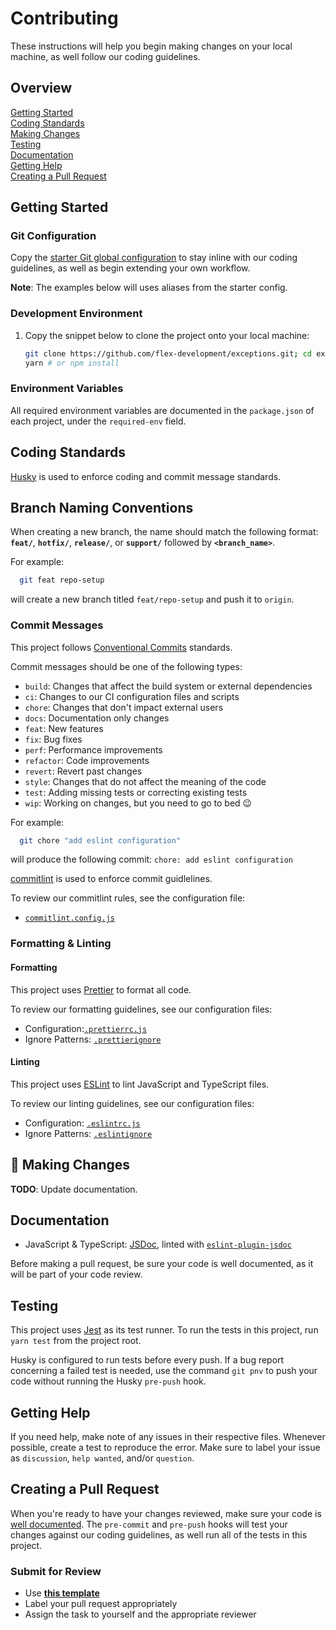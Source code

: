 # Contributing

These instructions will help you begin making changes on your local machine, as
well follow our coding guidelines.

## Overview

[Getting Started](#getting-started)  
[Coding Standards](#coding-standards)  
[Making Changes](#making-changes)  
[Testing](#testing)  
[Documentation](#documentation)  
[Getting Help](#getting-help)  
[Creating a Pull Request](#creating-a-pull-request)

## Getting Started

### Git Configuration

Copy the [starter Git global configuration](.gitconfig) to stay inline with our
coding guidelines, as well as begin extending your own workflow.

**Note**: The examples below will uses aliases from the starter config.

### Development Environment

1. Copy the snippet below to clone the project onto your local machine:

   ```zsh
   git clone https://github.com/flex-development/exceptions.git; cd exceptions
   yarn # or npm install
   ```

### Environment Variables

All required environment variables are documented in the `package.json` of each
project, under the `required-env` field.

## Coding Standards

[Husky][1] is used to enforce coding and commit message standards.

## Branch Naming Conventions

When creating a new branch, the name should match the following format:
**`feat/`**, **`hotfix/`**, **`release/`**, or **`support/`** followed by
**`<branch_name>`**.

For example:

```zsh
  git feat repo-setup
```

will create a new branch titled `feat/repo-setup` and push it to `origin`.

### Commit Messages

This project follows [Conventional Commits][2] standards.

Commit messages should be one of the following types:

- `build`: Changes that affect the build system or external dependencies
- `ci`: Changes to our CI configuration files and scripts
- `chore`: Changes that don't impact external users
- `docs`: Documentation only changes
- `feat`: New features
- `fix`: Bug fixes
- `perf`: Performance improvements
- `refactor`: Code improvements
- `revert`: Revert past changes
- `style`: Changes that do not affect the meaning of the code
- `test`: Adding missing tests or correcting existing tests
- `wip`: Working on changes, but you need to go to bed :wink:

For example:

```zsh
  git chore "add eslint configuration"
```

will produce the following commit: `chore: add eslint configuration`

[commitlint][3] is used to enforce commit guidlelines.

To review our commitlint rules, see the configuration file:

- [`commitlint.config.js`](../commitlint.config.js)

### Formatting & Linting

#### Formatting

This project uses [Prettier][4] to format all code.

To review our formatting guidelines, see our configuration files:

- Configuration:[`.prettierrc.js`](../.prettierrc.js)
- Ignore Patterns: [`.prettierignore`](../.prettierignore)

#### Linting

This project uses [ESLint][5] to lint JavaScript and TypeScript files.

To review our linting guidelines, see our configuration files:

- Configuration: [`.eslintrc.js`](../.eslintrc.js)
- Ignore Patterns: [`.eslintignore`](../.eslintignore)

## :construction: Making Changes

**TODO**: Update documentation.

## Documentation

- JavaScript & TypeScript: [JSDoc][6], linted with [`eslint-plugin-jsdoc`][7]

Before making a pull request, be sure your code is well documented, as it will
be part of your code review.

## Testing

This project uses [Jest][8] as its test runner. To run the tests in this
project, run `yarn test` from the project root.

Husky is configured to run tests before every push. If a bug report concerning a
failed test is needed, use the command `git pnv` to push your code without
running the Husky `pre-push` hook.

## Getting Help

If you need help, make note of any issues in their respective files. Whenever
possible, create a test to reproduce the error. Make sure to label your issue as
`discussion`, `help wanted`, and/or `question`.

## Creating a Pull Request

When you're ready to have your changes reviewed, make sure your code is
[well documented](#documentation). The `pre-commit` and `pre-push` hooks will
test your changes against our coding guidelines, as well run all of the tests in
this project.

### Submit for Review

- Use [**this template**](./pull_request_template.md)
- Label your pull request appropriately
- Assign the task to yourself and the appropriate reviewer

[1]: https://github.com/typicode/husky
[2]: https://www.conventionalcommits.org/
[3]: https://github.com/conventional-changelog/commitlint
[4]: https://prettier.io/
[5]: https://eslint.org/
[6]: https://jsdoc.app
[7]: https://github.com/gajus/eslint-plugin-jsdoc
[8]: https://jestjs.io/
